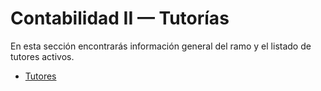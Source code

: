 # Contabilidad II — Tutorías

En esta sección encontrarás información general del ramo y el listado de tutores activos.

- [Tutores](tutores/tutor1.md)

